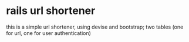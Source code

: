 rails url shortener
===================


this is a simple url shortener, using devise and bootstrap; two tables (one for url, one for user authentication)
